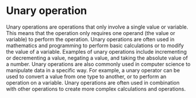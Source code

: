 # Unary operation

Unary operations are operations that only involve a single value or variable. This means that the operation only requires one operand (the value or variable) to perform the operation. Unary operations are often used in mathematics and programming to perform basic calculations or to modify the value of a variable. Examples of unary operations include incrementing or decrementing a value, negating a value, and taking the absolute value of a number. Unary operations are also commonly used in computer science to manipulate data in a specific way. For example, a unary operator can be used to convert a value from one type to another, or to perform an operation on a variable. Unary operations are often used in combination with other operations to create more complex calculations and operations.
